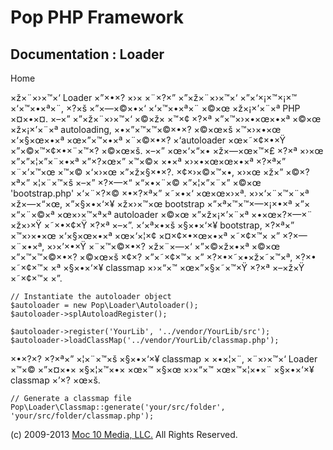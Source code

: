 Pop PHP Framework
=================

Documentation : Loader
----------------------

Home

×ž×¨×›×™×‘ Loader ×”×•×? ×›× ×¨×?×” ×”×ž×¨×›×™×‘ ×”×‘×¡×™×¡×™
×‘×™×•×ª×¨, ×?×š ×”×—×©×•×‘ ×‘×™×•×ª×¨ ×©×œ ×ž×¡×’×¨×ª PHP ×¤×•×¤. ×–×”
×”×ž×¨×›×™×‘ ×©×ž× ×™×¢ ×?×ª ×”×™×›×•×œ×•×ª ×©×œ ×ž×¡×’×¨×ª autoloading,
×•×”×™×™×©×•×? ×©×œ×š ×™×›×•×œ ×‘×§×œ×•×ª ×œ×”×™×•×ª ×¨×©×•×?
×‘autoloader ×œ×˜×¢×•×Ÿ ×”×©×™×¢×•×¨×™×? ×©×œ×š. ×–×” ×œ×‘×“×•
×ž×—×œ×™×£ ×?×ª ×›×œ ×”×”×¦×”×¨×•×ª ×”×?×œ×” ×™×©× ×•×ª ×›×•×œ×œ×•×ª
×?×ª×” ×¨×’×™×œ ×™×© ×‘×›×œ ×”×ž×§×•×?. ×¢×›×©×™×•, ×›×œ ×ž×” ×©×?×ª×”
×¦×¨×™×š ×–×” ×?×—×“ ×“×•×¨×© ×”×¦×”×¨×” ×©×œ 'bootstrap.php' ×‘×¨×?×©
×•×?×ª×” ×˜×•×‘ ×œ×œ×›×ª. ×›×‘×¨×™×¨×ª ×ž×—×“×œ, ×”×§×•×‘×¥ ×ž×›×™×œ
bootstrap ×”×ª×™×™×—×¡×•×ª ×”× ×“×¨×©×ª ×œ×›×™×ª×ª autoloader ×©×œ
×”×ž×¡×’×¨×ª ×•×œ×?×—×¨ ×ž×›×Ÿ ×˜×•×¢×Ÿ ×?×ª ×–×”. ×‘×ª×•×š ×§×•×‘×¥
bootstrap, ×?×ª×” ×™×›×•×œ ×‘×§×œ×•×ª ×œ×‘×¦×¢ ×¤×¢×•×œ×•×ª ×˜×¢×™× ×”
×?×—×¨×•×ª, ×›×’×•×Ÿ ×¨×™×©×•×? ×ž×¨×—×‘ ×”×©×ž×•×ª ×©×œ ×”×™×™×©×•×?
×©×œ×š ×¢×? ×”×˜×¢×™× ×” ×?×•×˜×•×ž×˜×™×ª, ×?×• ×˜×¢×™× ×ª ×§×•×‘×¥
classmap ×›×“×™ ×œ×”×§×˜×™×Ÿ ×?×ª ×–×ž×Ÿ ×˜×¢×™× ×”.

    // Instantiate the autoloader object
    $autoloader = new Pop\Loader\Autoloader();
    $autoloader->splAutoloadRegister();

    $autoloader->register('YourLib', '../vendor/YourLib/src');
    $autoloader->loadClassMap('../vendor/YourLib/classmap.php');

×•×?×? ×?×ª×” ×¦×¨×™×š ×§×•×‘×¥ classmap × ×•×¦×¨, ×¨×›×™×‘ Loader ×™×©
×”×¤×•× ×§×¦×™×•× ×œ×™ ×§×œ ×›×“×™ ×œ×™×¦×•×¨ ×§×•×‘×¥ classmap ×’×?
×œ×š.

    // Generate a classmap file
    Pop\Loader\Classmap::generate('your/src/folder', 'your/src/folder/classmap.php');

\(c) 2009-2013 [Moc 10 Media, LLC.](http://www.moc10media.com) All
Rights Reserved.
